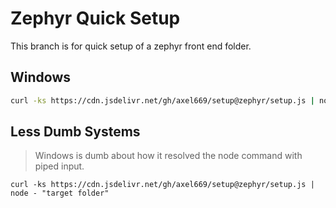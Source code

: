 # Zephyr Quick Setup
This branch is for quick setup of a zephyr front end folder.

## Windows
```bash
curl -ks https://cdn.jsdelivr.net/gh/axel669/setup@zephyr/setup.js | node.exe - "target folder"
```

## Less Dumb Systems
> Windows is dumb about how it resolved the node command with piped input.
```
curl -ks https://cdn.jsdelivr.net/gh/axel669/setup@zephyr/setup.js | node - "target folder"
```
